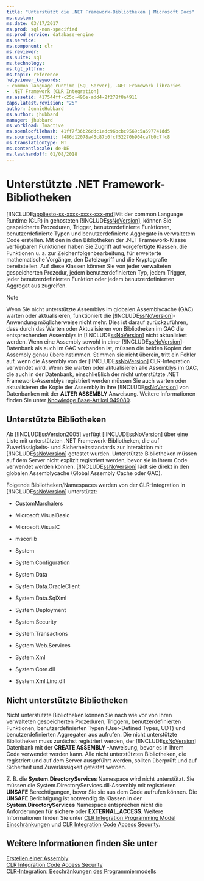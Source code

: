 ```yaml
---
title: "Unterstützt die .NET Framework-Bibliotheken | Microsoft Docs"
ms.custom: 
ms.date: 03/17/2017
ms.prod: sql-non-specified
ms.prod_service: database-engine
ms.service: 
ms.component: clr
ms.reviewer: 
ms.suite: sql
ms.technology: 
ms.tgt_pltfrm: 
ms.topic: reference
helpviewer_keywords:
- common language runtime [SQL Server], .NET Framework libraries
- .NET Framework [CLR Integration]
ms.assetid: 417544ff-c25c-496e-add4-2f278f8a4911
caps.latest.revision: "25"
author: JennieHubbard
ms.author: jhubbard
manager: jhubbard
ms.workload: Inactive
ms.openlocfilehash: 41ff7f36b26ddc1adc96bcbc9569c5a697741dd5
ms.sourcegitcommit: f486d12078a45c87b0fcf52270b904ca7b0c7fc8
ms.translationtype: MT
ms.contentlocale: de-DE
ms.lasthandoff: 01/08/2018
---
```

# <a name="supported-net-framework-libraries"></a>Unterstützte .NET Framework-Bibliotheken
[!INCLUDE[appliesto-ss-xxxx-xxxx-xxx-md](../../../includes/appliesto-ss-xxxx-xxxx-xxx-md.md)]Mit der common Language Runtime (CLR) in gehosteten [!INCLUDE[ssNoVersion](../../../includes/ssnoversion-md.md)], können Sie gespeicherte Prozeduren, Trigger, benutzerdefinierte Funktionen, benutzerdefinierte Typen und benutzerdefinierte Aggregate in verwaltetem Code erstellen. Mit den in den Bibliotheken der .NET Framework-Klasse verfügbaren Funktionen haben Sie Zugriff auf vorgefertigte Klassen, die Funktionen u. a. zur Zeichenfolgenbearbeitung, für erweiterte mathematische Vorgänge, den Dateizugriff und die Kryptografie bereitstellen. Auf diese Klassen können Sie von jeder verwalteten gespeicherten Prozedur, jedem benutzerdefinierten Typ, jedem Trigger, jeder benutzerdefinierten Funktion oder jedem benutzerdefinierten Aggregat aus zugreifen.  
  
> [!NOTE]  
>  Wenn Sie nicht unterstützte Assemblys im globalen Assemblycache (GAC) warten oder aktualisieren, funktioniert die [!INCLUDE[ssNoVersion](../../../includes/ssnoversion-md.md)]-Anwendung möglicherweise nicht mehr. Dies ist darauf zurückzuführen, dass durch das Warten oder Aktualisieren von Bibliotheken im GAC die entsprechenden Assemblys in [!INCLUDE[ssNoVersion](../../../includes/ssnoversion-md.md)] nicht aktualisiert werden. Wenn eine Assembly sowohl in einer [!INCLUDE[ssNoVersion](../../../includes/ssnoversion-md.md)]-Datenbank als auch im GAC vorhanden ist, müssen die beiden Kopien der Assembly genau übereinstimmen. Stimmen sie nicht überein, tritt ein Fehler auf, wenn die Assembly von der [!INCLUDE[ssNoVersion](../../../includes/ssnoversion-md.md)] CLR-Integration verwendet wird. Wenn Sie warten oder aktualisieren alle Assemblys im GAC, die auch in der Datenbank, einschließlich der nicht unterstützte .NET Framework-Assemblys registriert werden müssen Sie auch warten oder aktualisieren die Kopie der Assembly in Ihre [!INCLUDE[ssNoVersion](../../../includes/ssnoversion-md.md)] von Datenbanken mit der  **ALTER ASSEMBLY** Anweisung. Weitere Informationen finden Sie unter [Knowledge Base-Artikel 949080](http://support.microsoft.com/kb/949080).  
  
## <a name="supported-libraries"></a>Unterstützte Bibliotheken  
 Ab [!INCLUDE[ssVersion2005](../../../includes/ssversion2005-md.md)] verfügt [!INCLUDE[ssNoVersion](../../../includes/ssnoversion-md.md)] über eine Liste mit unterstützten .NET Framework-Bibliotheken, die auf Zuverlässigkeits- und Sicherheitsstandards zur Interaktion mit [!INCLUDE[ssNoVersion](../../../includes/ssnoversion-md.md)] getestet wurden. Unterstützte Bibliotheken müssen auf dem Server nicht explizit registriert werden, bevor sie in Ihrem Code verwendet werden können. [!INCLUDE[ssNoVersion](../../../includes/ssnoversion-md.md)] lädt sie direkt in den globalen Assemblycache (Global Assembly Cache oder GAC).  
  
 Folgende Bibliotheken/Namespaces werden von der CLR-Integration in [!INCLUDE[ssNoVersion](../../../includes/ssnoversion-md.md)] unterstützt:  
  
-   CustomMarshalers  
  
-   Microsoft.VisualBasic  
  
-   Microsoft.VisualC  
  
-   mscorlib  
  
-   System  
  
-   System.Configuration  
  
-   System.Data  
  
-   System.Data.OracleClient  
  
-   System.Data.SqlXml  
  
-   System.Deployment  
  
-   System.Security  
  
-   System.Transactions  
  
-   System.Web.Services  
  
-   System.Xml  
  
-   System.Core.dll  
  
-   System.Xml.Linq.dll  
  
## <a name="unsupported-libraries"></a>Nicht unterstützte Bibliotheken  
 Nicht unterstützte Bibliotheken können Sie nach wie vor von Ihren verwalteten gespeicherten Prozeduren, Triggern, benutzerdefinierten Funktionen, benutzerdefinierten Typen (User-Defined Types, UDT) und benutzerdefinierten Aggregaten aus aufrufen. Die nicht unterstützte Bibliotheken muss zunächst registriert werden, der [!INCLUDE[ssNoVersion](../../../includes/ssnoversion-md.md)] Datenbank mit der **CREATE ASSEMBLY** -Anweisung, bevor es in Ihrem Code verwendet werden kann. Alle nicht unterstützten Bibliotheken, die registriert und auf dem Server ausgeführt werden, sollten überprüft und auf Sicherheit und Zuverlässigkeit getestet werden.  
  
 Z. B. die **System.DirectoryServices** Namespace wird nicht unterstützt. Sie müssen die System.DirectoryServices.dll-Assembly mit registrieren **UNSAFE** Berechtigungen, bevor Sie sie aus dem Code aufrufen können. Die **UNSAFE** Berichtigung ist notwendig da Klassen in der **System.DirectoryServices** Namespace entsprechen nicht die Anforderungen für **sichere** oder  **EXTERNAL_ACCESS**. Weitere Informationen finden Sie unter [CLR Integration Programming Model Einschränkungen](../../../relational-databases/clr-integration/database-objects/clr-integration-programming-model-restrictions.md) und [CLR Integration Code Access Security](../../../relational-databases/clr-integration/security/clr-integration-code-access-security.md).  
  
## <a name="see-also"></a>Weitere Informationen finden Sie unter  
 [Erstellen einer Assembly](../../../relational-databases/clr-integration/assemblies/creating-an-assembly.md)   
 [CLR Integration Code Access Security](../../../relational-databases/clr-integration/security/clr-integration-code-access-security.md)   
 [CLR-Integration: Beschränkungen des Programmiermodells](../../../relational-databases/clr-integration/database-objects/clr-integration-programming-model-restrictions.md)  
  
  
